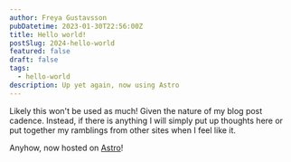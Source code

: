 ```yaml
---
author: Freya Gustavsson
pubDatetime: 2023-01-30T22:56:00Z
title: Hello world!
postSlug: 2024-hello-world
featured: false
draft: false
tags:
  - hello-world
description: Up yet again, now using Astro
---
```


Likely this won't be used as much! Given the nature of my blog post cadence. Instead, if there is anything I will simply put up thoughts here or put together my ramblings from other sites when I feel like it.

Anyhow, now hosted on [Astro](https://astro.build/)!
